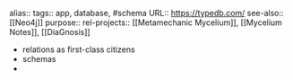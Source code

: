 alias::
tags:: app, database, #schema
URL:: https://typedb.com/
see-also:: [[Neo4j]]
purpose::
rel-projects:: [[Metamechanic Mycelium]], [[Mycelium Notes]], [[DiaGnosis]]

- relations as first-class citizens
- schemas
-
